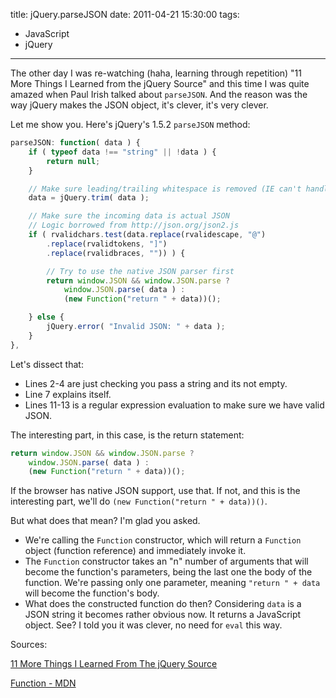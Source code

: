 title: jQuery.parseJSON
date: 2011-04-21 15:30:00
tags:
- JavaScript
- jQuery
---

The other day I was re-watching (haha, learning through repetition) "11 More
Things I Learned from the jQuery Source" and this time I was quite amazed when
Paul Irish talked about `parseJSON`. And the reason was the way jQuery makes the
JSON object, it's clever, it's very clever.

Let me show you. Here's jQuery's 1.5.2 `parseJSON` method:

```javascript
parseJSON: function( data ) {
    if ( typeof data !== "string" || !data ) {
        return null;
    }

    // Make sure leading/trailing whitespace is removed (IE can't handle it)
    data = jQuery.trim( data );

    // Make sure the incoming data is actual JSON
    // Logic borrowed from http://json.org/json2.js
    if ( rvalidchars.test(data.replace(rvalidescape, "@")
        .replace(rvalidtokens, "]")
        .replace(rvalidbraces, "")) ) {

        // Try to use the native JSON parser first
        return window.JSON && window.JSON.parse ?
            window.JSON.parse( data ) :
            (new Function("return " + data))();

    } else {
        jQuery.error( "Invalid JSON: " + data );
    }
},
```

Let's dissect that:

* Lines 2-4 are just checking you pass a string and its not empty.
* Line 7 explains itself.
* Lines 11-13 is a regular expression evaluation to make sure we have valid JSON.

The interesting part, in this case, is the return statement:

```javascript
return window.JSON && window.JSON.parse ?
    window.JSON.parse( data ) :
    (new Function("return " + data))();
```

If the browser has native JSON support, use that. If not, and this is the
interesting part, we'll do `(new Function("return " + data))()`.

But what does that mean? I'm glad you asked.

* We're calling the `Function` constructor, which will return a `Function`
object (function reference) and immediately invoke it.
* The `Function` constructor takes an "n" number of arguments that will become
the function's parameters, being the last one the body of the function. We're
passing only one parameter, meaning `"return " + data` will become the
function's body.
* What does the constructed function do then? Considering `data` is a JSON
string it becomes rather obvious now. It returns a JavaScript object. See? I
told you it was clever, no need for `eval` this way.

Sources:

[11 More Things I Learned From The jQuery Source](http://goo.gl/NiNm6)

[Function - MDN](http://goo.gl/PfwKh)
